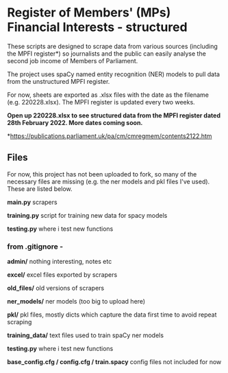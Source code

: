 # Register of Members' (MPs) Financial Interests - structured

These scripts are designed to scrape data from various sources (including the MPFI register*) so journalists and the public can easily analyse the second job income of Members of Parliament.

The project uses spaCy named entity recognition (NER) models to pull data from the unstructured MPFI register.

For now, sheets are exported as .xlsx files with the date as the filename (e.g. 220228.xlsx). The MPFI register is updated every two weeks.

**Open up 220228.xlsx to see structured data from the MPFI register dated 28th February 2022. More dates coming soon.**

*https://publications.parliament.uk/pa/cm/cmregmem/contents2122.htm

## Files

For now, this project has not been uploaded to fork, so many of the necessary files are missing (e.g. the ner models and pkl files I've used). These are listed below.

**main.py** scrapers

**training.py** script for training new data for spacy models

**testing.py** where i test new functions

### from .gitignore -

**admin/** nothing interesting, notes etc

**excel/** excel files exported by scrapers

**old_files/** old versions of scrapers

**ner_models/** ner models (too big to upload here)

**pkl/** pkl files, mostly dicts which capture the data first time to avoid repeat scraping

**training_data/** text files used to train spaCy ner models

**testing.py** where i test new functions

**base_config.cfg / config.cfg / train.spacy** config files not included for now

